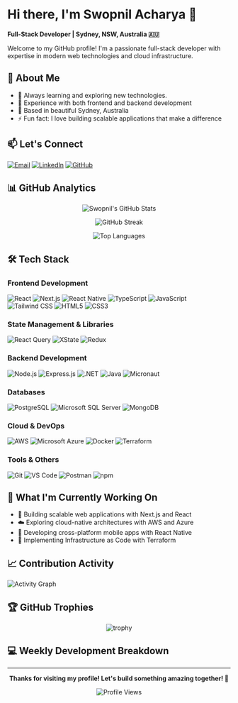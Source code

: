 # Hi there, I'm Swopnil Acharya 👋

**Full-Stack Developer | Sydney, NSW, Australia 🇦🇺**

Welcome to my GitHub profile! I'm a passionate full-stack developer with expertise in modern web technologies and cloud infrastructure.

## 🌟 About Me

- 🌱 Always learning and exploring new technologies.
- 💼 Experience with both frontend and backend development
- 🏡 Based in beautiful Sydney, Australia
- ⚡ Fun fact: I love building scalable applications that make a difference

## 📫 Let's Connect

<div align="left">
  
[![Email](https://img.shields.io/badge/Email-swopnilacharya@gmail.com-D14836?style=for-the-badge&logo=gmail&logoColor=white)](mailto:swopnilacharya@gmail.com)
[![LinkedIn](https://img.shields.io/badge/LinkedIn-Swopnil%20Acharya-0077B5?style=for-the-badge&logo=linkedin&logoColor=white)](https://www.linkedin.com/in/swopnil-acharya/)
[![GitHub](https://img.shields.io/badge/GitHub-swopnilll-181717?style=for-the-badge&logo=github&logoColor=white)](https://github.com/swopnilll)

</div>

## 📊 GitHub Analytics

<div align="center">
  
![Swopnil's GitHub Stats](https://github-readme-stats.vercel.app/api?username=swopnilll&show_icons=true&theme=radical&include_all_commits=true&count_private=true&hide_border=true&bg_color=0D1117)

![GitHub Streak](https://github-readme-streak-stats.herokuapp.com/?user=swopnilll&theme=radical&hide_border=true&background=0D1117)

![Top Languages](https://github-readme-stats.vercel.app/api/top-langs/?username=swopnilll&layout=compact&theme=radical&hide_border=true&bg_color=0D1117&langs_count=8)

</div>

## 🛠️ Tech Stack

### Frontend Development
![React](https://img.shields.io/badge/React-20232A?style=for-the-badge&logo=react&logoColor=61DAFB)
![Next.js](https://img.shields.io/badge/Next.js-000000?style=for-the-badge&logo=next.js&logoColor=white)
![React Native](https://img.shields.io/badge/React_Native-20232A?style=for-the-badge&logo=react&logoColor=61DAFB)
![TypeScript](https://img.shields.io/badge/TypeScript-007ACC?style=for-the-badge&logo=typescript&logoColor=white)
![JavaScript](https://img.shields.io/badge/JavaScript-F7DF1E?style=for-the-badge&logo=javascript&logoColor=black)
![Tailwind CSS](https://img.shields.io/badge/Tailwind_CSS-38B2AC?style=for-the-badge&logo=tailwind-css&logoColor=white)
![HTML5](https://img.shields.io/badge/HTML5-E34F26?style=for-the-badge&logo=html5&logoColor=white)
![CSS3](https://img.shields.io/badge/CSS3-1572B6?style=for-the-badge&logo=css3&logoColor=white)

### State Management & Libraries
![React Query](https://img.shields.io/badge/React_Query-FF4154?style=for-the-badge&logo=react-query&logoColor=white)
![XState](https://img.shields.io/badge/XState-2C5AA0?style=for-the-badge&logo=xstate&logoColor=white)
![Redux](https://img.shields.io/badge/Redux-593D88?style=for-the-badge&logo=redux&logoColor=white)

### Backend Development
![Node.js](https://img.shields.io/badge/Node.js-43853D?style=for-the-badge&logo=node.js&logoColor=white)
![Express.js](https://img.shields.io/badge/Express.js-404D59?style=for-the-badge&logo=express&logoColor=white)
![.NET](https://img.shields.io/badge/.NET-5C2D91?style=for-the-badge&logo=.net&logoColor=white)
![Java](https://img.shields.io/badge/Java-ED8B00?style=for-the-badge&logo=java&logoColor=white)
![Micronaut](https://img.shields.io/badge/Micronaut-1B1F23?style=for-the-badge&logo=micronaut&logoColor=white)

### Databases
![PostgreSQL](https://img.shields.io/badge/PostgreSQL-316192?style=for-the-badge&logo=postgresql&logoColor=white)
![Microsoft SQL Server](https://img.shields.io/badge/Microsoft%20SQL%20Server-CC2927?style=for-the-badge&logo=microsoft%20sql%20server&logoColor=white)
![MongoDB](https://img.shields.io/badge/MongoDB-4EA94B?style=for-the-badge&logo=mongodb&logoColor=white)

### Cloud & DevOps
![AWS](https://img.shields.io/badge/Amazon_AWS-232F3E?style=for-the-badge&logo=amazon-aws&logoColor=white)
![Microsoft Azure](https://img.shields.io/badge/Microsoft_Azure-0089D0?style=for-the-badge&logo=microsoft-azure&logoColor=white)
![Docker](https://img.shields.io/badge/Docker-2496ED?style=for-the-badge&logo=docker&logoColor=white)
![Terraform](https://img.shields.io/badge/Terraform-623CE4?style=for-the-badge&logo=terraform&logoColor=white)

### Tools & Others
![Git](https://img.shields.io/badge/Git-F05032?style=for-the-badge&logo=git&logoColor=white)
![VS Code](https://img.shields.io/badge/VS_Code-007ACC?style=for-the-badge&logo=visual-studio-code&logoColor=white)
![Postman](https://img.shields.io/badge/Postman-FF6C37?style=for-the-badge&logo=postman&logoColor=white)
![npm](https://img.shields.io/badge/npm-CB3837?style=for-the-badge&logo=npm&logoColor=white)

## 🎯 What I'm Currently Working On

- 🚀 Building scalable web applications with Next.js and React
- ☁️ Exploring cloud-native architectures with AWS and Azure
- 📱 Developing cross-platform mobile apps with React Native
- 🔧 Implementing Infrastructure as Code with Terraform

## 📈 Contribution Activity

![Activity Graph](https://github-readme-activity-graph.vercel.app/graph?username=swopnilll&theme=react-dark&bg_color=0D1117&hide_border=true)

## 🏆 GitHub Trophies

<div align="center">
  
![trophy](https://github-profile-trophy.vercel.app/?username=swopnilll&theme=radical&no-frame=true&no-bg=false&margin-w=4)

</div>

## 💻 Weekly Development Breakdown

<!--START_SECTION:waka-->
<!--END_SECTION:waka-->

---

<div align="center">
  
**Thanks for visiting my profile! Let's build something amazing together! 🚀**

![Profile Views](https://komarev.com/ghpvc/?username=swopnilll&label=Profile%20views&color=0e75b6&style=flat)

</div>
